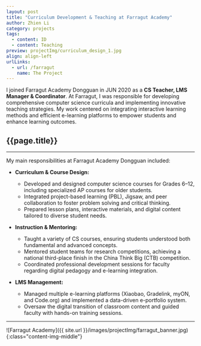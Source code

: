 ```yaml
---
layout: post
title: "Curriculum Development & Teaching at Farragut Academy"
author: Zhien Li
category: projects
tags:
  - content: ID
  - content: Teaching
preview: projectImg/curriculum_design_1.jpg
align: align-left
urlLinks:
  - url: /farragut
    name: The Project
---
```


I joined Farragut Academy Dongguan in JUN 2020 as a **CS Teacher, LMS Manager & Coordinator**. At Farragut, I was responsible for developing comprehensive computer science curricula and implementing innovative teaching strategies. My work centered on integrating interactive learning methods and efficient e-learning platforms to empower students and enhance learning outcomes.

## {{page.title}}
-----

My main responsibilities at Farragut Academy Dongguan included:

- **Curriculum & Course Design:**
    * Developed and designed computer science courses for Grades 6–12, including specialized AP courses for older students.
    * Integrated project-based learning (PBL), Jigsaw, and peer collaboration to foster problem solving and critical thinking.
    * Prepared lesson plans, interactive materials, and digital content tailored to diverse student needs.
    
- **Instruction & Mentoring:**
    * Taught a variety of CS courses, ensuring students understood both fundamental and advanced concepts.
    * Mentored student teams for research competitions, achieving a national third-place finish in the China Think Big (CTB) competition.
    * Coordinated professional development sessions for faculty regarding digital pedagogy and e-learning integration.
    
- **LMS Management:**
    * Managed multiple e-learning platforms (Xiaobao, Gradelink, myON, and Code.org) and implemented a data-driven e-portfolio system.
    * Oversaw the digital transition of classroom content and guided faculty with hands-on training sessions.

---

<!-- ### Courses Designed & Taught

#### Introduction to Computer Science
![Introduction to CS]({{ site.url }}/images/projectImg/farragut_intro_cs.jpg){:class="content-img-middle"}
- **Description:** Introduced students to basic programming, algorithmic thinking, and problem-solving in Grade .
- **Learning Materials:** [Access Course Materials](/farragut/intro-to-cs)

#### Advanced Programming Concepts
![Advanced Programming]({{ site.url }}/images/projectImg/farragut_adv_prog.jpg){:class="content-img-middle"}
- **Description:** Covered object-oriented programming, data structures, and practical software development skills.
- **Learning Materials:** [Access Course Materials](/farragut/advanced-programming)

#### Web Development Fundamentals
![Web Development]({{ site.url }}/images/projectImg/farragut_web_dev.jpg){:class="content-img-middle"}
- **Description:** Focused on building websites using HTML, CSS, JavaScript, and modern web frameworks.
- **Learning Materials:** [Access Course Materials](/farragut/web-development)

#### Data Science & Analytics
![Data Science]({{ site.url }}/images/projectImg/farragut_data_science.jpg){:class="content-img-middle"}
- **Description:** Introduced data analytics, visualization techniques, and statistical learning.
- **Learning Materials:** [Access Course Materials](/farragut/data-science)

#### Robotics & Interactive Systems
![Robotics]({{ site.url }}/images/projectImg/farragut_robotics.jpg){:class="content-img-middle"}
- **Description:** Taught basic robotics, sensor integration, and control systems using hands-on projects.
- **Learning Materials:** [Access Course Materials](/farragut/robotics)

--- -->

<!-- Feel free to click on the course titles for more detailed learning materials and interactive content. -->

![Farragut Academy]({{ site.url }}/images/projectImg/farragut_banner.jpg){:class="content-img-middle"}
